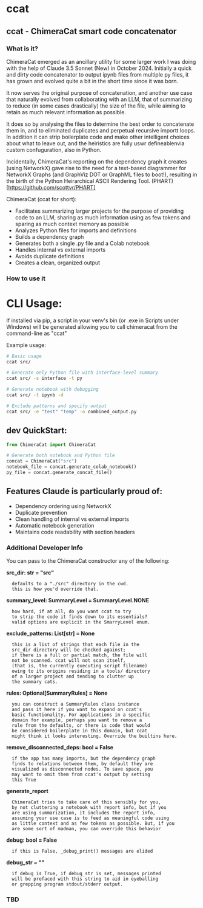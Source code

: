# ccat
ccat - ChimeraCat smart code concatenator
----------------------------------

### What is it?
ChimeraCat emerged as an ancillary utility for some larger work I was 
doing with the help of Claude 3.5 Sonnet (New) in October 2024.
Initially a quick and dirty code concatenator to output ipynb files from multiple py files, it has grown and evolved quite a bit in the short time since it was born.


It now serves the original purpose of concatenation, and another use case that naturally evolved from collaborating with an LLM, that of summarizing to reduce (in some cases drastically) the size of the file, while aiming to retain as much relevant information as possible.  

It does so by analysing the files to determine the best order to concatenate them in, and to eliminated duplicates and perpetual recursive importt loops. In addition it can strip boilerplate code and make other intelligent choices about what to leave out, and the heiristics are fully uswr defineablenvia custom confuguration, also in Python. 

Incidentally, ChimeraCat's reporting on the dependency graph it creates (using NetworkX) gave rise to the need for a text-based diagrammer for NetworkX Graphs (and GraphViz DOT or GraphML files to boot!), resulting in the birth of  the Python Heirarchical ASCII Rendering Tool. (PHART)[https://github.com/scottvr/PHART]

ChimeraCat (ccat for short):

- Facilitates summarizing larger projects for the purpose of providing code to an LLM, sharing  as much information using as few tokens and sparing as much context memory as possible
- Analyzes Python files for imports and definitions
- Builds a dependency graph
- Generates both a single .py file and a Colab notebook
- Handles internal vs external imports
- Avoids duplicate definitions
- Creates a clean, organized output

### How to use it

# CLI Usage:

If installed via pip, a script in your venv's bin (or .exe in Scripts under Windows) will be generated allowing you to call chimeracat from the command-line as "ccat"

Example usage:
```bash
# Basic usage
ccat src/

# Generate only Python file with interface-level summary
ccat src/ -s interface -t py

# Generate notebook with debugging
ccat src/ -t ipynb -d

# Exclude patterns and specify output
ccat src/ -e "test" "temp" -o combined_output.py
```

## dev QuickStart:

```python
from ChimeraCat import ChimeraCat

# Generate both notebook and Python file
concat = ChimeraCat("src")
notebook_file = concat.generate_colab_notebook()
py_file = concat.generate_concat_file()
```

## Features Claude is particularly proud of:

- Dependency ordering using NetworkX
- Duplicate prevention
- Clean handling of internal vs external imports
- Automatic notebook generation
- Maintains code readability with section headers

### Additional Developer Info

You can pass to the ChimeraCat constructor any of the following:

   **src_dir: str = "src"**

      defaults to a "./src" directory in the cwd. 
      this is how you'd override that.

   **summary_level: SummaryLevel = SummaryLevel.NONE**

      how hard, if at all, do you want ccat to try 
      to strip the code it finds down to its essentials? 
      valid options are explicit in the SmarryLevel enum.

   **exclude_patterns: List[str] = None**

      this is a list of strings that each file in the 
      src_dir directory will be checked against; 
      if there is a full or partial match, the file will 
      not be scanned. ccat will not scan itself, 
      (that is, the currently executing script filename)
      owing to its origins residing in a tools/ directory 
      of a larger project and tending to clutter up 
      the summary cats.

   **rules: Optional[SummaryRules] = None**

      you can construct a SummaryRules class instance 
      and pass it here if you want to expand on ccat's 
      basic functionality. For applications in a specific 
      domain for example, perhaps you want to remove a 
      rule from the defaults, or there is code that would 
      be considered boilerplate in this domain, but ccat 
      might think it looks interesting. Override the builtins here. 

   **remove_disconnected_deps: bool = False**

      if the app has many imports, but the dependency graph 
      finds to relations between them, by default they are 
      visualized as disconnected nodes. To save space, you 
      may want to omit them from ccat's output by setting 
      this True
 
   **generate_report**

      ChimeraCat tries to take care of this sensibly for you,
      by not cluttering a notebook with report info, but if you
      are using summarization, it includes the report info, 
      assuming your use case is to feed as meaningful code using 
      as little context and as few tokens as possible. But, if you
      are some sort of madman, you can override this behavior

   **debug: bool = False**

      if this is False, _debug_print() messages are elided

   **debug_str = ""**

      if debug is True, if debug_str is set, messages printed 
      will be prefaced with this string to aid in eyeballing 
      or grepping program stdout/stderr output.

### TBD
